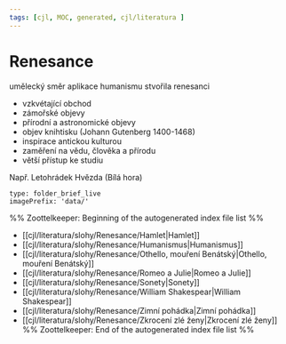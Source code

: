 ```yaml
---
tags: [cjl, MOC, generated, cjl/literatura ]
---
```

# Renesance
umělecký směr
aplikace humanismu stvořila renesanci

- vzkvétající obchod
- zámořské objevy
- přírodní a astronomické objevy
- objev knihtisku (Johann Gutenberg 1400-1468)
- inspirace antickou kulturou
- zaměření na vědu, člověka a přírodu
- větší přístup ke studiu

Např. Letohrádek Hvězda (Bílá hora)

```ccard
type: folder_brief_live
imagePrefix: 'data/'
```

%% Zoottelkeeper: Beginning of the autogenerated index file list  %%
-  [[cjl/literatura/slohy/Renesance/Hamlet|Hamlet]]
-  [[cjl/literatura/slohy/Renesance/Humanismus|Humanismus]]
-  [[cjl/literatura/slohy/Renesance/Othello, mouření Benátský|Othello, mouření Benátský]]
-  [[cjl/literatura/slohy/Renesance/Romeo a Julie|Romeo a Julie]]
-  [[cjl/literatura/slohy/Renesance/Sonety|Sonety]]
-  [[cjl/literatura/slohy/Renesance/William Shakespear|William Shakespear]]
-  [[cjl/literatura/slohy/Renesance/Zimní pohádka|Zimní pohádka]]
-  [[cjl/literatura/slohy/Renesance/Zkrocení zlé ženy|Zkrocení zlé ženy]]
%% Zoottelkeeper: End of the autogenerated index file list  %%
